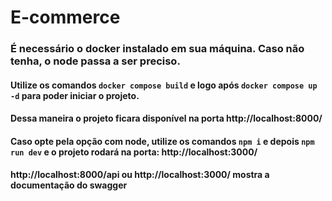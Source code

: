 # E-commerce

### É necessário o docker instalado em sua máquina. Caso não tenha, o node passa a ser preciso.

#### Utilize os comandos `docker compose build` e logo após `docker compose up -d` para poder iniciar o projeto.

#### Dessa maneira o projeto ficara disponível na porta http://localhost:8000/

#### Caso opte pela opção com node, utilize os comandos `npm i` e depois `npm run dev` e o projeto rodará na porta: http://localhost:3000/

#### http://localhost:8000/api ou http://localhost:3000/ mostra a documentação do swagger
